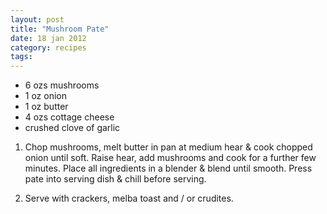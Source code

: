 ```yaml
---
layout: post
title: "Mushroom Pate"
date: 18 jan 2012
category: recipes
tags: 
---
```


* 6 ozs mushrooms
* 1 oz onion
* 1 oz butter
* 4 ozs cottage cheese
* crushed clove of garlic

1. Chop mushrooms, melt butter in pan at medium hear & cook chopped onion until soft. Raise hear, add mushrooms and cook for a further few minutes.  Place all ingredients in a blender & blend until smooth.  Press pate into serving dish & chill before serving.

2. Serve with crackers, melba toast and / or crudites.
